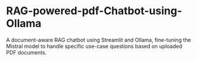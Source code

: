 # RAG-powered-pdf-Chatbot-using-Ollama

A document-aware RAG chatbot using Streamlit and Ollama, fine-tuning the Mistral model to handle specific use-case questions based on uploaded PDF documents.
